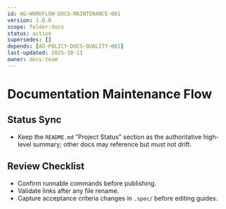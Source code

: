 ```yaml
---
id: AG-WORKFLOW-DOCS-MAINTENANCE-001
version: 1.0.0
scope: folder:docs
status: active
supersedes: []
depends: [AG-POLICY-DOCS-QUALITY-001]
last-updated: 2025-10-11
owner: docs-team
---
```

# Documentation Maintenance Flow

## Status Sync
- Keep the `README.md` "Project Status" section as the authoritative high-level summary; other docs may reference but must not drift.

## Review Checklist
- Confirm runnable commands before publishing.
- Validate links after any file rename.
- Capture acceptance criteria changes in `.spec/` before editing guides.
